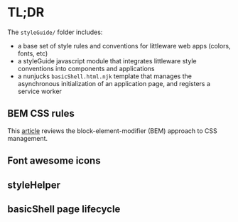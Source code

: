 # TL;DR

The `styleGuide/` folder includes:
* a base set of style rules and conventions for littleware web apps (colors, fonts, etc)
* a styleGuide javascript module that integrates littleware style conventions
into components and applications
* a nunjucks `basicShell.html.njk` template that manages the asynchronous
initialization of an application page, and registers a service worker

## BEM CSS rules

This [article](https://www.smashingmagazine.com/2014/07/bem-methodology-for-small-projects/) reviews the 
block-element-modifier (BEM) approach to CSS management.

## Font awesome icons

## styleHelper

## basicShell page lifecycle
